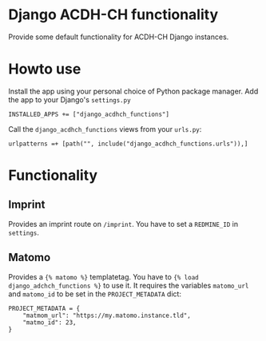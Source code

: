 Django ACDH-CH functionality
============================

Provide some default functionality for ACDH-CH Django instances.

# Howto use

Install the app using your personal choice of Python package manager. Add the app to your Django's `settings.py`
```
INSTALLED_APPS += ["django_acdhch_functions"]
```

Call the `django_acdhch_functions` views from your `urls.py`:

```
urlpatterns =+ [path("", include("django_acdhch_functions.urls")),]
```

# Functionality

## Imprint

Provides an imprint route on `/imprint`. You have to set a `REDMINE_ID` in `settings`.

## Matomo

Provides a `{% matomo %}` templatetag. You have to `{% load django_adchch_functions %}` to use it. It requires the variables `matomo_url` and `matomo_id` to be set in the `PROJECT_METADATA` dict:
```
PROJECT_METADATA = {
    "matmom_url": "https://my.matomo.instance.tld",
    "matmo_id": 23,
}
```

